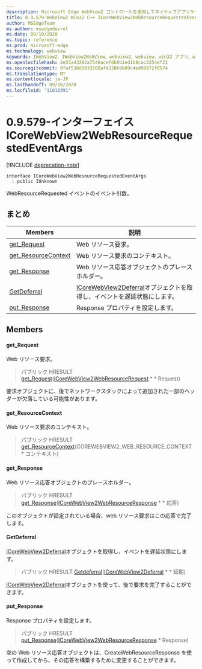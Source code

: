 ```yaml
---
description: Microsoft Edge WebView2 コントロールを使用してネイティブアプリケーションに web 技術 (HTML、CSS、JavaScript) を埋め込む
title: 0.9.579-WebView2 Win32 C++ ICoreWebView2WebResourceRequestedEventArgs
author: MSEdgeTeam
ms.author: msedgedevrel
ms.date: 09/10/2020
ms.topic: reference
ms.prod: microsoft-edge
ms.technology: webview
keywords: IWebView2、IWebView2WebView、webview2、webview、win32 アプリ、win32、edge、ICoreWebView2、ICoreWebView2Controller、browser control、edge html、ICoreWebView2WebResourceRequestedEventArgs
ms.openlocfilehash: 2e55a43282a7548acefdb0b1ed1b8cac2254ef21
ms.sourcegitcommit: 0faf538d5033508af4320b9b89c4ed99872f0574
ms.translationtype: MT
ms.contentlocale: ja-JP
ms.lasthandoff: 09/10/2020
ms.locfileid: "11010391"
---
```

# 0.9.579-インターフェイス ICoreWebView2WebResourceRequestedEventArgs 

[!INCLUDE [deprecation-note](../../includes/deprecation-note.md)]

```
interface ICoreWebView2WebResourceRequestedEventArgs
  : public IUnknown
```

WebResourceRequested イベントのイベント引数。

## まとめ

 Members                        | 説明
--------------------------------|---------------------------------------------
[get_Request](#get_request) | Web リソース要求。
[get_ResourceContext](#get_resourcecontext) | Web リソース要求のコンテキスト。
[get_Response](#get_response) | Web リソース応答オブジェクトのプレースホルダー。
[GetDeferral](#getdeferral) | [ICoreWebView2Deferral](icorewebview2deferral.md)オブジェクトを取得し、イベントを遅延状態にします。
[put_Response](#put_response) | Response プロパティを設定します。

## Members

#### get_Request 

Web リソース要求。

> パブリック HRESULT [get_Request](#get_request)([ICoreWebView2WebResourceRequest](icorewebview2webresourcerequest.md) * * Request)

要求オブジェクトに、後でネットワークスタックによって追加された一部のヘッダーが欠落している可能性があります。

#### get_ResourceContext 

Web リソース要求のコンテキスト。

> パブリック HRESULT [get_ResourceContext](#get_resourcecontext)(COREWEBVIEW2_WEB_RESOURCE_CONTEXT * コンテキスト)

#### get_Response 

Web リソース応答オブジェクトのプレースホルダー。

> パブリック HRESULT [get_Response](#get_response)([ICoreWebView2WebResourceResponse](icorewebview2webresourceresponse.md) * * 応答)

このオブジェクトが設定されている場合、web リソース要求はこの応答で完了します。

#### GetDeferral 

[ICoreWebView2Deferral](icorewebview2deferral.md)オブジェクトを取得し、イベントを遅延状態にします。

> パブリック HRESULT [Getdeferral](#getdeferral)([ICoreWebView2Deferral](icorewebview2deferral.md) * * 延期)

[ICoreWebView2Deferral](icorewebview2deferral.md)オブジェクトを使って、後で要求を完了することができます。

#### put_Response 

Response プロパティを設定します。

> パブリック HRESULT [put_Response](#put_response)([ICoreWebView2WebResourceResponse](icorewebview2webresourceresponse.md) * Response)

空の Web リソース応答オブジェクトは、CreateWebResourceResponse を使って作成してから、その応答を構築するために変更することができます。


